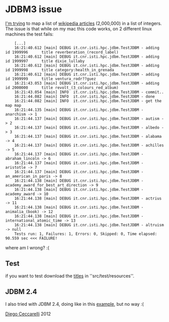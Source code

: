 # JDBM3 issue #

[I'm trying](https://github.com/diegoceccarelli/jdbm-test/blob/master/src/test/java/it/cnr/isti/hpc/jdbm/TestJDBM.java) to map a list of [wikipedia articles](http://www.di.unipi.it/~ceccarel/enwiki-pages-titles.tsv.gz)  (2,000,000) in a list
of integers. 
The issue is that while on my mac this code works, on 2 different 
linux machines the test fails:

		[...]
		16:21:40.612 [main] DEBUG it.cnr.isti.hpc.jdbm.TestJDBM - adding id 1999996 	 title reverberation_(record_label)   
		16:21:40.612 [main] DEBUG it.cnr.isti.hpc.jdbm.TestJDBM - adding id 1999997 	 title dixie_lullaby   
		16:21:40.612 [main] DEBUG it.cnr.isti.hpc.jdbm.TestJDBM - adding id 1999998 	 title category:health_in_grenada   
		16:21:40.612 [main] DEBUG it.cnr.isti.hpc.jdbm.TestJDBM - adding id 1999999 	 title ventura_rodr??guez   
		16:21:43.053 [main] DEBUG it.cnr.isti.hpc.jdbm.TestJDBM - adding id 2000000 	 title revolt_(3_colours_red_album)   
		16:21:43.054 [main] INFO  it.cnr.isti.hpc.jdbm.TestJDBM - commit..
		16:21:44.082 [main] INFO  it.cnr.isti.hpc.jdbm.TestJDBM - done
		16:21:44.082 [main] INFO  it.cnr.isti.hpc.jdbm.TestJDBM - get the map map
		16:21:44.135 [main] DEBUG it.cnr.isti.hpc.jdbm.TestJDBM - anarchism -> 1
		16:21:44.137 [main] DEBUG it.cnr.isti.hpc.jdbm.TestJDBM - autism -> 2
		16:21:44.137 [main] DEBUG it.cnr.isti.hpc.jdbm.TestJDBM - albedo -> 3
		16:21:44.137 [main] DEBUG it.cnr.isti.hpc.jdbm.TestJDBM - alabama -> 4
		16:21:44.137 [main] DEBUG it.cnr.isti.hpc.jdbm.TestJDBM - achilles -> 5
		16:21:44.137 [main] DEBUG it.cnr.isti.hpc.jdbm.TestJDBM - abraham_lincoln -> 6
		16:21:44.137 [main] DEBUG it.cnr.isti.hpc.jdbm.TestJDBM - aristotle -> 7
		16:21:44.137 [main] DEBUG it.cnr.isti.hpc.jdbm.TestJDBM - an_american_in_paris -> 8
		16:21:44.138 [main] DEBUG it.cnr.isti.hpc.jdbm.TestJDBM - academy_award_for_best_art_direction -> 9
		16:21:44.138 [main] DEBUG it.cnr.isti.hpc.jdbm.TestJDBM - academy_award -> 10
		16:21:44.138 [main] DEBUG it.cnr.isti.hpc.jdbm.TestJDBM - actrius -> 11
		16:21:44.138 [main] DEBUG it.cnr.isti.hpc.jdbm.TestJDBM - animalia_(book) -> 12
		16:21:44.138 [main] DEBUG it.cnr.isti.hpc.jdbm.TestJDBM - international_atomic_time -> 13
		16:21:44.138 [main] DEBUG it.cnr.isti.hpc.jdbm.TestJDBM - altruism -> null
		Tests run: 1, Failures: 1, Errors: 0, Skipped: 0, Time elapsed: 90.559 sec <<< FAILURE!

where am I wrong? 
:( 

## Test ##
if you want to test download the [titles](http://www.di.unipi.it/~ceccarel/enwiki-pages-titles.tsv.gz) in 
''src/test/resources''. 

## JDBM 2.4 ##
I also tried with JDBM 2.4, doing like in this [example](http://code.google.com/p/jdbm2/source/browse/trunk/src/examples/HugeData.java), but no way :(
 

[Diego Ceccarelli](http://www.di.unipi.it/~ceccarel) 2012


	
